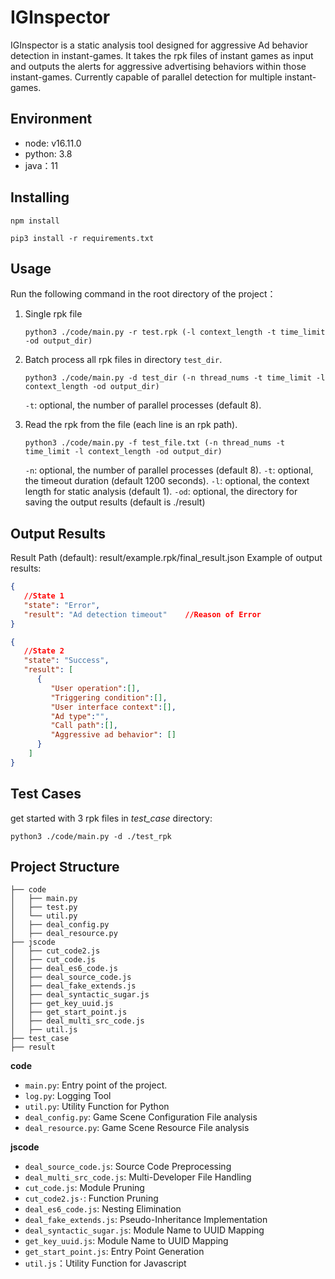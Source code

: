 # IGInspector

IGInspector is a static analysis tool designed for aggressive Ad behavior detection in instant-games. It takes the rpk files of instant games as input and outputs the alerts for aggressive advertising behaviors within those instant-games. Currently capable of parallel detection for multiple instant-games.


## Environment

- node:  v16.11.0
- python: 3.8
- java：11

## Installing
```
npm install

pip3 install -r requirements.txt
```
## Usage

Run the following command in the root directory of the project：

1. Single rpk file

   ``` shell
   python3 ./code/main.py -r test.rpk (-l context_length -t time_limit -od output_dir)
   ```


2. Batch process all rpk files in directory `test_dir`.

   ``` shell
   python3 ./code/main.py -d test_dir (-n thread_nums -t time_limit -l context_length -od output_dir)
   ```

   `-t`: optional, the number of parallel processes (default 8).


3. Read the rpk from the file (each line is an rpk path).

   ``` shell 
   python3 ./code/main.py -f test_file.txt (-n thread_nums -t time_limit -l context_length -od output_dir)
   ```

   `-n`: optional, the number of parallel processes (default 8).
   `-t`: optional, the timeout duration (default 1200 seconds).
   `-l`: optional, the context length for static analysis (default 1).
   `-od`: optional, the directory for saving the output results (default is ./result)


## Output Results

Result Path (default): result/example.rpk/final_result.json
Example of output results:
``` json
{  
   //State 1
   "state": "Error",
   "result": "Ad detection timeout"    //Reason of Error 
}
```

``` json
{  
   //State 2
   "state": "Success",
   "result": [            
      {
         "User operation":[],
         "Triggering condition":[],
         "User interface context":[],
         "Ad type":"",
         "Call path":[], 
         "Aggressive ad behavior": []
      }
    ]
}
```
## Test Cases

get started with 3 rpk files in *test_case* directory:

```
python3 ./code/main.py -d ./test_rpk
```


## Project Structure

```
├── code
│   ├── main.py
│   ├── test.py
│   └── util.py
│   ├── deal_config.py
│   ├── deal_resource.py
├── jscode
│   ├── cut_code2.js
│   ├── cut_code.js
│   ├── deal_es6_code.js
│   ├── deal_source_code.js
│   ├── deal_fake_extends.js
│   ├── deal_syntactic_sugar.js
│   ├── get_key_uuid.js
│   ├── get_start_point.js
│   ├── deal_multi_src_code.js
│   ├── util.js
├── test_case
├── result
```

**code**

- `main.py`: Entry point of the project.
- `log.py`: Logging Tool
- `util.py`: Utility Function for Python
- `deal_config.py`: Game Scene Configuration File analysis
- `deal_resource.py`: Game Scene Resource File analysis

**jscode**

- `deal_source_code.js`: Source Code Preprocessing
- `deal_multi_src_code.js`: Multi-Developer File Handling
- `cut_code.js`: Module Pruning
- `cut_code2.js·`: Function Pruning
- `deal_es6_code.js`: Nesting Elimination
- `deal_fake_extends.js`: Pseudo-Inheritance Implementation
- `deal_syntactic_sugar.js`: Module Name to UUID Mapping
- `get_key_uuid.js`: Module Name to UUID Mapping
- `get_start_point.js`: Entry Point Generation
- `util.js`：Utility Function for Javascript